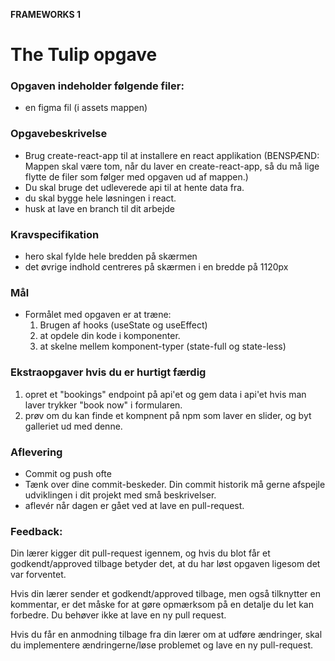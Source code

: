 **FRAMEWORKS 1**

# The Tulip opgave
### **Opgaven indeholder følgende filer:**
- en figma fil (i assets mappen)

### **Opgavebeskrivelse**
- Brug create-react-app til at installere en react applikation
  (BENSPÆND: Mappen skal være tom, når du laver en create-react-app, så du må lige flytte de filer som følger med opgaven ud af mappen.)
- Du skal bruge det udleverede api til at hente data fra.
- du skal bygge hele løsningen i react.
- husk at lave en branch til dit arbejde

### **Kravspecifikation**
- hero skal fylde hele bredden på skærmen
- det øvrige indhold centreres på skærmen i en bredde på 1120px

### **Mål**
- Formålet med opgaven er at træne:
  1. Brugen af hooks (useState og useEffect)
  2. at opdele din kode i komponenter.
  3. at skelne mellem komponent-typer (state-full og state-less)
  
### **Ekstraopgaver hvis du er hurtigt færdig**
  1. opret et "bookings" endpoint på api'et og gem data i api'et hvis man laver trykker "book now" i formularen.
  2. prøv om du kan finde et kompnent på npm som laver en slider, og byt galleriet ud med denne.

### **Aflevering**
- Commit og push ofte
- Tænk over dine commit-beskeder. Din commit historik må gerne afspejle udviklingen i dit projekt med små beskrivelser. 
- aflevér når dagen er gået ved at lave en pull-request.


### **Feedback**: 
Din lærer kigger dit pull-request igennem, og hvis du blot får et godkendt/approved tilbage betyder det, at du har løst opgaven ligesom det var forventet. 

Hvis din lærer sender et godkendt/approved tilbage, men også tilknytter en kommentar, er det måske for at gøre opmærksom på en detalje du let kan forbedre. Du behøver ikke at lave en ny pull request.

Hvis du får en anmodning tilbage fra din lærer om at udføre ændringer, skal du implementere ændringerne/løse problemet og lave en ny pull-request. 
